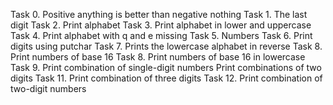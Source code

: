 Task 0. Positive anything is better than negative nothing
Task 1. The last digit
Task 2. Print alphabet
Task 3. Print alphabet in lower and uppercase
Task 4. Print alphabet with q and e missing
Task 5. Numbers
Task 6. Print digits using putchar
Task 7. Prints the lowercase alphabet in reverse
Task 8. Print numbers of base 16
Task 8. Print numbers of base 16 in lowercase
Task 9. Print combination of single-digit numbers
Print combinations of two digits
Task 11. Print combination of three digits
Task 12. Print combination of two-digit numbers
